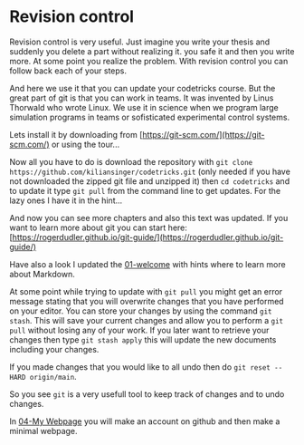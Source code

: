 # Revision control

Revision control is very useful. Just imagine you write your thesis and suddenly you delete a part without realizing it. you safe it and then you write more. At some point you realize the problem. With revision control you can follow back each of your steps.

And here we use it that you can update your codetricks course. But the great part of git is that you can work in teams. It was invented by Linus Thorwald who wrote Linux. We use it in science when we program large simulation programs in teams or sofisticated experimental control systems.

Lets install it by downloading from [https://git-scm.com/](https://git-scm.com/) or using the tour...

Now all you have to do is download the repository with ``git clone https://github.com/kiliansinger/codetricks.git`` (only needed if you have not downloaded the zipped git file and unzipped it) then ``cd codetricks`` and to update it type ``git pull`` from the command line to get updates.
For the lazy ones I have it in the hint...

And now you can see more chapters and also this text was updated.
If you want to learn more about git you can start here: [https://rogerdudler.github.io/git-guide/](https://rogerdudler.github.io/git-guide/)

Have also a look I updated the [01-welcome](./01-welcome.md) with hints where to learn more about Markdown.

At some point while trying to update with ``git pull`` you might get an error message stating that you will overwrite changes that you have performed on your editor.
You can store your changes by using the command ``git stash``. This will save your current changes and allow you to perform a ``git pull`` without losing any of your work.
If you later want to retrieve your changes then type ``git stash apply`` this will update the new documents including your changes.

If you made changes that you would like to all undo then do ``git reset --HARD origin/main``.

So you see ``git`` is a very usefull tool to keep track of changes and to undo changes.

In [04-My Webpage](./04-my_webpage) you will make an account on github and then make a minimal webpage. 



